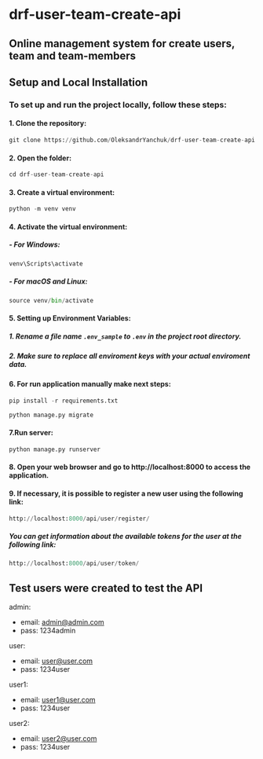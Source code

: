 # drf-user-team-create-api
## Online management system for create users, team and team-members

## Setup and Local Installation

### To set up and run the project locally, follow these steps:

#### 1.  Clone the repository:

```python
git clone https://github.com/OleksandrYanchuk/drf-user-team-create-api.git
```
#### 2. Open the folder:
```python
cd drf-user-team-create-api
```
#### 3. Create a virtual environment:
```python
python -m venv venv
```
#### 4. Activate the virtual environment:
   
##### - For Windows:
```python
venv\Scripts\activate
```
##### -	For macOS and Linux:
```python
source venv/bin/activate
```
#### 5. Setting up Environment Variables:

##### 1. Rename a file name `.env_sample` to `.env` in the project root directory.

##### 2. Make sure to replace all enviroment keys with your actual enviroment data.

#### 6. For run application manually make next steps:

```python
pip install -r requirements.txt
```
```python
python manage.py migrate
```
#### 7.Run server:
```python
python manage.py runserver
```
#### 8. Open your web browser and go to http://localhost:8000 to access the application.

#### 9. If necessary, it is possible to register a new user using the following link:
```python
http://localhost:8000/api/user/register/
```
##### You can get information about the available tokens for the user at the following link:
```python
http://localhost:8000/api/user/token/
```
## Test users were created to test the API
admin:
- email: admin@admin.com
- pass: 1234admin

user:
- email: user@user.com
- pass: 1234user

user1:
- email: user1@user.com
- pass: 1234user

user2:
- email: user2@user.com
- pass: 1234user
